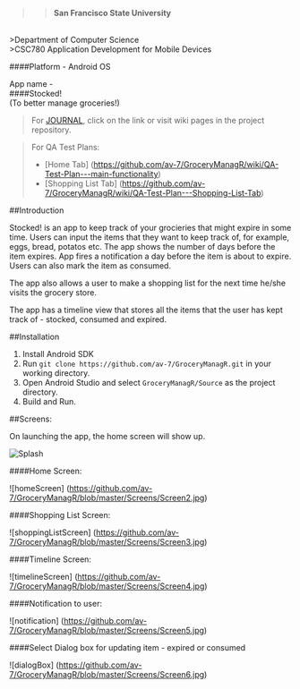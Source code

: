 >>**San Francisco State University**
<br/>
>Department of Computer Science
<br/>
>CSC780 Application Development for Mobile Devices

####Platform - Android OS

App name -
<br/>
####Stocked!
 <br/>
(To better manage groceries!)

>For [JOURNAL](https://github.com/av-7/GroceryManagR/wiki/JOURNAL), click on the link or visit wiki pages in the project repository.

>For QA Test Plans:
>- [Home Tab] (https://github.com/av-7/GroceryManagR/wiki/QA-Test-Plan---main-functionality)
>- [Shopping List Tab] (https://github.com/av-7/GroceryManagR/wiki/QA-Test-Plan---Shopping-List-Tab)

##Introduction

Stocked! is an app to keep track of your grocieries that might expire in some time. Users can input the items that they want to keep track of, for example, eggs, bread, potatos etc. The app shows the number of days before the item expires. App fires a notification a day before the item is about to expire. Users can also mark the item as consumed.

The app also allows a user to make a shopping list for the next time he/she visits the grocery store. 

The app has a timeline view that stores all the items that the user has kept track of - stocked, consumed and expired.

##Installation

1. Install Android SDK
2. Run ```git clone https://github.com/av-7/GroceryManagR.git``` in your working directory.
3. Open Android Studio and select ```GroceryManagR/Source``` as the project directory.
4. Build and Run.

##Screens:

On launching the app, the home screen will show up.

![Splash](https://github.com/av-7/GroceryManagR/blob/master/Screens/Screen1.jpg)

####Home Screen:

![homeScreen] (https://github.com/av-7/GroceryManagR/blob/master/Screens/Screen2.jpg)

####Shopping List Screen:

![shoppingListScreen] (https://github.com/av-7/GroceryManagR/blob/master/Screens/Screen3.jpg)

####Timeline Screen:

![timelineScreen] (https://github.com/av-7/GroceryManagR/blob/master/Screens/Screen4.jpg)

####Notification to user:

![notification] (https://github.com/av-7/GroceryManagR/blob/master/Screens/Screen5.jpg)

####Select Dialog box for updating item - expired or consumed

![dialogBox] (https://github.com/av-7/GroceryManagR/blob/master/Screens/Screen6.jpg)

